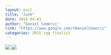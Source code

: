 ```yaml
---
layout: post
title: "Junk"
date: 2015-04-01
author: "Daniel Comerci"
link: "https://www.google.com/+DanielComerci"
categories: 2015 rpg finalist
---
```


![]({{site.url}}/2015images/junk1.jpg)
![]({{site.url}}/2015images/junk2.jpg)

